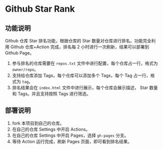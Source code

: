 # Github Star Rank

## 功能说明

Github 仓库 Star 排名功能，根据仓库的 Star 数量对仓库进行排名。功能完全利用 Github 仓库+Action 完成，排名每 2 小时进行一次刷新，结果可以部署到 Github Page。

1. 参与排名的仓库需要在 `repos.txt` 文件中进行配置，每个仓库占一行，格式为 `owner/repo`。
2. 支持给仓库添加 Tags，每个仓库可以添加多个 Tags，每个 Tag 占一行，格式为 `tag`。
3. 排名结果会在 `index.html` 文件中进行展示，每个仓库会展示描述， Star 数量和 Tags。并且支持按照 Tags 进行筛选。

## 部署说明

1.  fork 本项目到自己的仓库。
2.  在自己的仓库 Settings 中开启 Actions。
3.  在自己的仓库 Settings 中开启 Pages，选择 `gh-pages` 分支。
4.  等待 Action 运行完成，刷新 Pages 页面，即可看到排名结果。
